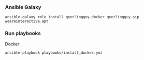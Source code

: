 ### Ansible Galaxy

    ansible-galaxy role install geerlingguy.docker geerlingguy.pip weareinteractive.apt

### Run playbooks
Docker

    ansible-playbook playbooks/install_docker.yml
